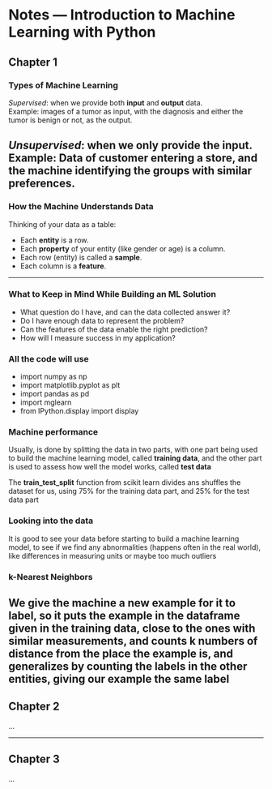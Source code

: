 # Notes — Introduction to Machine Learning with Python

## Chapter 1

### Types of Machine Learning
*Supervised*: when we provide both **input** and **output** data.  
Example: images of a tumor as input, with the diagnosis and either the tumor is benign or not, as the output.

*Unsupervised*: when we only provide the **input**.
Example: Data of customer entering a store, and the machine identifying the groups with similar preferences.
---

### How the Machine Understands Data
Thinking of your data as a table:  
- Each **entity** is a row.  
- Each **property** of your entity (like gender or age) is a column.  
- Each row (entity) is called a **sample**.  
- Each column is a **feature**.

---

### What to Keep in Mind While Building an ML Solution
- What question do I have, and can the data collected answer it?  
- Do I have enough data to represent the problem?  
- Can the features of the data enable the right prediction?  
- How will I measure success in my application?

### All the code will use
- import numpy as np
- import matplotlib.pyplot as plt
- import pandas as pd
- import mglearn
- from IPython.display import display

### Machine performance
Usually, is done by splitting the data in two parts, with one part being
used to build the machine learning model, called **training data**, and 
the other part is used to assess how well the model works, called **test data**

The **train_test_split** function from scikit learn divides ans shuffles the
dataset for us, using 75% for the training data part, and 25% for the test data part

### Looking into the data
It is good to see your data before starting to build a machine learning model, to see
if we find any abnormalities (happens often in the real world), like differences in 
measuring units or maybe too much outliers

### k-Nearest Neighbors
We give the machine a new example for it to label, so it puts the example in the dataframe
given in the training data, close to the ones with similar measurements, and counts **k**
numbers of distance from the place the example is, and generalizes by counting the labels in
the other entities, giving our example the same label
---

## Chapter 2

...

---

## Chapter 3

...


